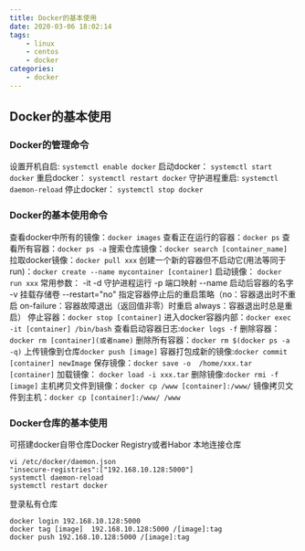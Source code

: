 ```yaml
---
title: Docker的基本使用
date: 2020-03-06 18:02:14
tags: 
    - linux
    - centos
    - docker
categories:
    - docker
---
```

## Docker的基本使用

### Docker的管理命令

设置开机自启:  `systemctl enable docker`
启动docker： `systemctl start docker`
重启docker： `systemctl restart docker`
守护进程重启: `systemctl daemon-reload`
停止docker： `systemctl stop docker`

### Docker的基本使用命令
查看docker中所有的镜像：`docker images`
查看正在运行的容器：`docker ps`
查看所有容器：`docker ps -a`
搜索仓库镜像：`docker search [container_name]`
拉取docker镜像：`docker pull xxx`
创建一个新的容器但不启动它(用法等同于run)：`docker create --name mycontainer [container]`
启动镜像： `docker run xxx`
常用参数： -it -d 守护进程运行 -p 端口映射 --name 启动后容器的名字 -v 挂载存储卷 
--restart="no"
指定容器停止后的重启策略（no：容器退出时不重启  on-failure：容器故障退出（返回值非零）时重启 always：容器退出时总是重启）
停止容器：`docker stop [container]`
进入docker容器内部：`docker exec -it [container] /bin/bash`
查看启动容器日志:`docker logs -f`
删除容器：`docker rm [container](或者name)`
删除所有容器：`docker rm $(docker ps -a -q)`
上传镜像到仓库`docker push [image]`
容器打包成新的镜像:`docker commit [container] newImage`
保存镜像：`docker save -o  /home/xxx.tar [container]`
加载镜像： `docker load -i xxx.tar`
删除镜像:`docker rmi -f [image]`
主机拷贝文件到镜像：`docker cp /www [container]:/www/`
镜像拷贝文件到主机：`docker cp [container]:/www/ /www`

### Docker仓库的基本使用
可搭建docker自带仓库Docker Registry或者Habor
本地连接仓库

    vi /etc/docker/daemon.json
    "insecure-registries":["192.168.10.128:5000"]
    systemctl daemon-reload
    systemctl restart docker

登录私有仓库

    docker login 192.168.10.128:5000
    docker tag [image]  192.168.10.128:5000 /[image]:tag
    docker push 192.168.10.128:5000 /[image]:tag


